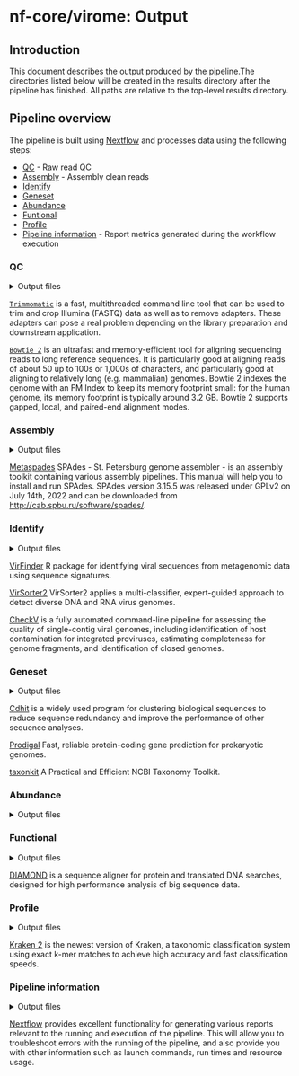 # nf-core/virome: Output

## Introduction

This document describes the output produced by the pipeline.The directories listed below will be created in the results directory after the pipeline has finished. All paths are relative to the top-level results directory.

<!-- TODO nf-core: Write this documentation describing your workflow's output -->

## Pipeline overview

The pipeline is built using [Nextflow](https://www.nextflow.io/) and processes data using the following steps:

- [QC](#QC) - Raw read QC
- [Assembly](#Assembly) - Assembly clean reads
- [Identify](#Identify)
- [Geneset](#geneset)
- [Abundance](#Abundance)
- [Funtional](#funtional)
- [Profile](#Profile)
- [Pipeline information](#pipeline-information) - Report metrics generated during the workflow execution

### QC

<details markdown="1">
<summary>Output files</summary>


- `01.QC/`
  - `Sample ID/`
    - `*_clean_1.fq.gz`: clean reads1
    - `*_clean_2.fq.gz`: clean reads2

</details>

[`Trimmomatic`](https://github.com/usadellab/Trimmomatic) is a fast, multithreaded command line tool that can be used to trim and crop 
Illumina (FASTQ) data as well as to remove adapters. These adapters can pose a real problem depending on the library preparation and downstream application.

[`Bowtie 2`](https://github.com/BenLangmead/bowtie2) is an ultrafast and memory-efficient tool for aligning sequencing reads to long reference sequences. It is particularly good at aligning reads of about 50 up to 100s or 1,000s of characters, and particularly good at aligning to relatively long (e.g. mammalian) genomes. Bowtie 2 indexes the genome with an FM Index to keep its memory footprint small: for the human genome, its memory footprint is typically around 3.2 GB. Bowtie 2 supports gapped, local, and paired-end alignment modes.


### Assembly

<details markdown="1">
<summary>Output files</summary>

- `02.assembly/`
  - `Sample ID/`
    - `1k.contigs`
    - `input_dataset.yaml`
    - `spades.log`

</details>

[Metaspades](https://github.com/ablab/spades)  SPAdes - St. Petersburg genome assembler - is an assembly toolkit containing various assembly pipelines. This manual will help you to install and run SPAdes. SPAdes version 3.15.5 was released under GPLv2 on July 14th, 2022 and can be downloaded from http://cab.spbu.ru/software/spades/.

### Identify

<details markdown="1">
<summary>Output files</summary>

- `03.identify/`
  - `CheckV`
    - `Sample ID`
      - `*_proviruses_viruses.fna`
      - `complete_genomes.tsv`
      - `completeness.tsv`
      - `contamination.tsv`
      - `proviruses.fna`
      - `quality_summary.tsv`
      - `viruses.fna`
  - `merge/`
    - `Sample ID`
      - `*_virus.fa`
      - `uniq.id`
  - `VirFinder/`
    - `Sample ID/`
      - `VirFinder.out`
      - `VirFinder.out.filter`
      - `VirFinder.out.filter.id`
  - `VirSorter/`
    - `Sample ID/`
      - `final-viral-boundary.tsv`
      - `final-viral-combined.fa`
      - `final-viral-score.tsv`
      - `VirSorter95.filter`
      - `VirSorter.filter.id`
      - `config.yaml`

</details>

[VirFinder](https://github.com/jessieren/VirFinder) R package for identifying viral sequences from metagenomic data using sequence signatures.

[VirSorter2](https://github.com/jiarong/VirSorter2) VirSorter2 applies a multi-classifier, expert-guided approach to detect diverse DNA and RNA virus genomes.

[CheckV](https://bitbucket.org/berkeleylab/checkv/src/master/) is a fully automated command-line pipeline for assessing the quality of single-contig viral genomes, including identification of host contamination for integrated proviruses, estimating completeness for genome fragments, and identification of closed genomes.

### Geneset

<details markdown="1">
<summary>Output files</summary>

- `04.predict/`
  - `cdhit/`
    - `virus.cdhit.fa`
    - `virus.cdhit.fa.clstr`
    - `virus.cdhit.fa.len`
    - `merge.virus.fa.gz`
  - `prodigal/`
    - `viral.cds`
    - `viral.gene.gff`
    - `viral.pep`

- `05.classify/`
  - `1.refseq_genome/`
    - `refseq_genome.contig.taxonomy.format`
  - `2.crAss-like_Phage_Detection/`
    - `crAss-like.list`
  - `3.refseq_protein/`
    - `refseq_protein.contig.taxonomy.format`
  - `4.pfam`
    - `pfam.out.virus.taxonomy.format`
  - `5.Demovir`
    - `Demovir.contig.taxonmy.format`
  - `6.merge`
    - `contigs.taxonomy.txt`
    - `crAss-like.classified.id`
    - `demovir.contigs.taxonomy.txt`
    - `pfam.contigs.taxonomy.txt`
    - `refseq_genome.contigs.taxonomy.txt`
    - `refseq_protein.contigs.taxonomy.txt`

</details>

[Cdhit](https://github.com/weizhongli/cdhit) is a widely used program for clustering biological sequences to reduce sequence redundancy and improve the performance of other sequence analyses.

[Prodigal](https://github.com/hyattpd/Prodigal) Fast, reliable protein-coding gene prediction for prokaryotic genomes.

[taxonkit](https://github.com/shenwei356/taxonkit) A Practical and Efficient NCBI Taxonomy Toolkit.

### Abundance

<details markdown="1">
<summary>Output files</summary>

- `06.abundance/`
  - `contig/`
    - `Sample ID/`
      - `*.contig.abundance`
      - `sort.filter.cov`
      - `sort.filter.cov.contig`
      - `sort.filter.dpmean`
    - `virus.contigs.abun.txt`
  - `gene/`
    - `Sample ID/`
      - `*.rp`
      - `*.rpkm`
      - `flagstat`
      - `gene.count`
      - `total.reads`
    - `virus.gene.rpkm.pr`

</details>

### Functional

<details markdown="1">
<summary>Output files</summary>

- `07.functional/`
  - `gene2uniref.txt`
  - `map_CAZy_uniref90.out`
  - `map_CAZy_uniref90.out.disorder`
  - `map_CAZy_uniref90.out.txt`
  - `map_eggnog_uniref90.out`
  - `map_eggnog_uniref90.out.txt`
  - `map_go_uniref90.out`
  - `map_go_uniref90.out.txt`
  - `map_ko_uniref90.out`
  - `map_ko_uniref90.out.txt`
  - `map_level4ec_uniref90.out`
  - `map_level4ec_uniref90.out.txt`
  - `map_pfam_uniref90.out`
  - `map_pfam_uniref90.out.txt`
  - `vir.faa.diamond.out`
  - `vir.faa.diamond.out.best`
  - `vir.faa.diamond.out.best.filter`

</details>


[DIAMOND](https://github.com/bbuchfink/diamond) is a sequence aligner for protein and translated DNA searches, designed for high performance analysis of big sequence data. 

### Profile

<details markdown="1">
<summary>Output files</summary>

- `08.profile/`
  - `functional`
    - `CAZy.pr`
    - `CAZy_relab.pr`
    - `eggnog.pr`
    - `eggnog_relab.pr`
    - `go.pr`
    - `go_relab.pr`
    - `ko.pr`
    - `ko_relab.pr`
    - `level4ec.pr`
    - `level4ec_relab.pr`
    - `pfam.pr`
    - `pfam_relab.pr`
  - `taxa`
    - `class.pr`
    - `famliy.pr`
    - `genus.pr`
    - `order.pr`
    - `phylum.pr`
    - `species.pr`
    - `virus.contigs.abun.relab.txt`
    - `virus.contig_with_tax.txt`
    - `virus.taxonomy.txt`
  - `Kraken2/`
    - `Sample ID/`
      - `*_bracken_*.xls`
      - `*_kreport_bracken_*.xls`
    - `Kraken2_*.xls`

</details>

[Kraken 2](https://github.com/DerrickWood/kraken2) is the newest version of Kraken, a taxonomic classification system using exact k-mer matches to achieve high accuracy and fast classification speeds.

### Pipeline information

<details markdown="1">
<summary>Output files</summary>

- `pipeline_info/`
  - Reports generated by Nextflow: `execution_report.html`, `execution_timeline.html`, `execution_trace.txt` and `pipeline_dag.dot`/`pipeline_dag.svg`.
  - Reports generated by the pipeline: `pipeline_report.html`, `pipeline_report.txt` and `software_versions.yml`. The `pipeline_report*` files will only be present if the `--email` / `--email_on_fail` parameter's are used when running the pipeline.
  - Reformatted samplesheet files used as input to the pipeline: `samplesheet.valid.csv`.

</details>

[Nextflow](https://www.nextflow.io/docs/latest/tracing.html) provides excellent functionality for generating various reports relevant to the running and execution of the pipeline. This will allow you to troubleshoot errors with the running of the pipeline, and also provide you with other information such as launch commands, run times and resource usage.
